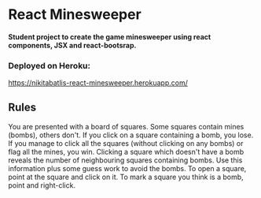 # React Minesweeper

#### Student project to create the game minesweeper using react components, JSX and react-bootsrap.

### Deployed on Heroku:
https://nikitabatlis-react-minesweeper.herokuapp.com/

## Rules
You are presented with a board of squares. Some squares contain mines (bombs), others don't. If you click on a square containing a bomb, you lose. If you manage to click all the squares (without clicking on any bombs) or flag all the mines, you win.
Clicking a square which doesn't have a bomb reveals the number of neighbouring squares containing bombs. Use this information plus some guess work to avoid the bombs.
To open a square, point at the square and click on it. To mark a square you think is a bomb, point and right-click.

